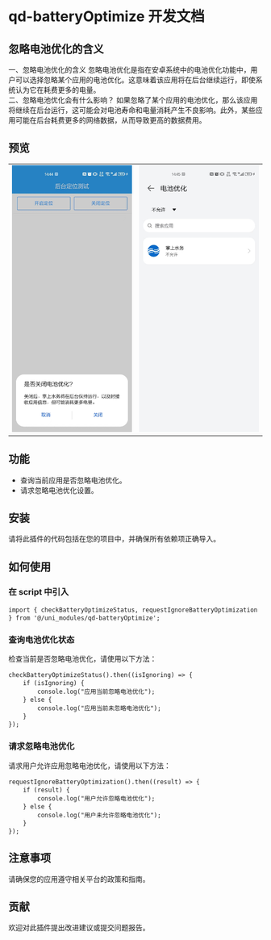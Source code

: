 # qd-batteryOptimize 开发文档

## 忽略电池优化的含义
一、忽略电池优化的含义 忽略电池优化是指在安卓系统中的电池优化功能中，用户可以选择忽略某个应用的电池优化。这意味着该应用将在后台继续运行，即使系统认为它在耗费更多的电量。
<br>
二、忽略电池优化会有什么影响？ 如果忽略了某个应用的电池优化，那么该应用将继续在后台运行，这可能会对电池寿命和电量消耗产生不良影响。此外，某些应用可能在后台耗费更多的网络数据，从而导致更高的数据费用。

## 预览
<table>
    <tr>
        <td><img src="./images/WechatIMG207.jpg"/></td>
        <td><img src="./images/WechatIMG208.jpg"/></td>
    </tr>
</table>


## 功能

- 查询当前应用是否忽略电池优化。
- 请求忽略电池优化设置。

## 安装

请将此插件的代码包括在您的项目中，并确保所有依赖项正确导入。

## 如何使用

### 在 script 中引入

```
import { checkBatteryOptimizeStatus, requestIgnoreBatteryOptimization } from '@/uni_modules/qd-batteryOptimize';
```


### 查询电池优化状态

检查当前是否忽略电池优化，请使用以下方法：

```
checkBatteryOptimizeStatus().then((isIgnoring) => {
    if (isIgnoring) {
        console.log("应用当前忽略电池优化");
    } else {
        console.log("应用当前未忽略电池优化");
    }
});
```

### 请求忽略电池优化

请求用户允许应用忽略电池优化，请使用以下方法：

```
requestIgnoreBatteryOptimization().then((result) => {
    if (result) {
        console.log("用户允许忽略电池优化");
    } else {
        console.log("用户未允许忽略电池优化");
    }
});
```

## 注意事项

请确保您的应用遵守相关平台的政策和指南。

## 贡献

欢迎对此插件提出改进建议或提交问题报告。



